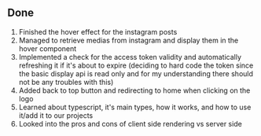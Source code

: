 ## Done

1. Finished the hover effect for the instagram posts  
2. Managed to retrieve medias from instagram and display them in the hover component
3. Implemented a check for the access token validity and automatically refreshing it if it's about to expire (deciding to hard code the token since the basic display api is read only and for my understanding there should not be any troubles with this)
4. Added back to top button and redirecting to home when clicking on the logo
5. Learned about typescript, it's main types, how it works, and how to use it/add it to our projects
6. Looked into the pros and cons of client side rendering vs server side